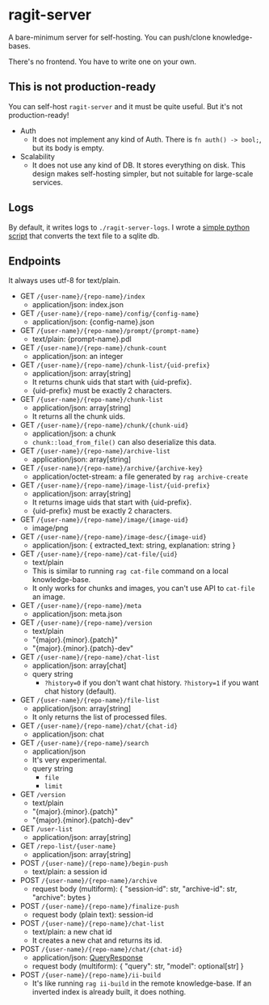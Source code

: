 # ragit-server

A bare-minimum server for self-hosting. You can push/clone knowledge-bases.

There's no frontend. You have to write one on your own.

## This is not production-ready

You can self-host `ragit-server` and it must be quite useful. But it's not production-ready!

- Auth
  - It does not implement any kind of Auth. There is `fn auth() -> bool;`, but its body is empty.
- Scalability
  - It does not use any kind of DB. It stores everything on disk. This design makes self-hosting simpler, but not suitable for large-scale services.

## Logs

By default, it writes logs to `./ragit-server-logs`. I wrote a [simple python script] that converts the text file to a sqlite db.

[simple python script]: https://github.com/baehyunsol/ragit/blob/main/crates/server/analyze-log.py

## Endpoints

It always uses utf-8 for text/plain.

- GET `/{user-name}/{repo-name}/index`
  - application/json: index.json
- GET `/{user-name}/{repo-name}/config/{config-name}`
  - application/json: {config-name}.json
- GET `/{user-name}/{repo-name}/prompt/{prompt-name}`
  - text/plain: {prompt-name}.pdl
- GET `/{user-name}/{repo-name}/chunk-count`
  - application/json: an integer
- GET `/{user-name}/{repo-name}/chunk-list/{uid-prefix}`
  - application/json: array[string]
  - It returns chunk uids that start with {uid-prefix}.
  - {uid-prefix} must be exactly 2 characters.
- GET `/{user-name}/{repo-name}/chunk-list`
  - application/json: array[string]
  - It returns all the chunk uids.
- GET `/{user-name}/{repo-name}/chunk/{chunk-uid}`
  - application/json: a chunk
  - `chunk::load_from_file()` can also deserialize this data.
- GET `/{user-name}/{repo-name}/archive-list`
  - application/json: array[string]
- GET `/{user-name}/{repo-name}/archive/{archive-key}`
  - application/octet-stream: a file generated by `rag archive-create`
- GET `/{user-name}/{repo-name}/image-list/{uid-prefix}`
  - application/json: array[string]
  - It returns image uids that start with {uid-prefix}.
  - {uid-prefix} must be exactly 2 characters.
- GET `/{user-name}/{repo-name}/image/{image-uid}`
  - image/png
- GET `/{user-name}/{repo-name}/image-desc/{image-uid}`
  - application/json: { extracted_text: string, explanation: string }
- GET `/{user-name}/{repo-name}/cat-file/{uid}`
  - text/plain
  - This is similar to running `rag cat-file` command on a local knowledge-base.
  - It only works for chunks and images, you can't use API to `cat-file` an image.
- GET `/{user-name}/{repo-name}/meta`
  - application/json: meta.json
- GET `/{user-name}/{repo-name}/version`
  - text/plain
  - "{major}.{minor}.{patch}"
  - "{major}.{minor}.{patch}-dev"
- GET `/{user-name}/{repo-name}/chat-list`
  - application/json: array[chat]
  - query string
    - `?history=0` if you don't want chat history. `?history=1` if you want chat history (default).
- GET `/{user-name}/{repo-name}/file-list`
  - application/json: array[string]
  - It only returns the list of processed files.
- GET `/{user-name}/{repo-name}/chat/{chat-id}`
  - application/json: chat
- GET `/{user-name}/{repo-name}/search`
  - application/json
  - It's very experimental.
  - query string
    - `file`
    - `limit`
- GET `/version`
  - text/plain
  - "{major}.{minor}.{patch}"
  - "{major}.{minor}.{patch}-dev"
- GET `/user-list`
  - application/json: array[string]
- GET `/repo-list/{user-name}`
  - application/json: array[string]
- POST `/{user-name}/{repo-name}/begin-push`
  - text/plain: a session id
- POST `/{user-name}/{repo-name}/archive`
  - request body (multiform): { "session-id": str, "archive-id": str, "archive": bytes }
- POST `/{user-name}/{repo-name}/finalize-push`
  - request body (plain text): session-id
- POST `/{user-name}/{repo-name}/chat-list`
  - text/plain: a new chat id
  - It creates a new chat and returns its id.
- POST `/{user-name}/{repo-name}/chat/{chat-id}`
  - application/json: [QueryResponse](https://docs.rs/ragit/latest/ragit/struct.QueryResponse.html)
  - request body (multiform): { "query": str, "model": optional[str] }
- POST `/{user-name}/{repo-name}/ii-build`
  - It's like running `rag ii-build` in the remote knowledge-base. If an inverted index is already built, it does nothing.
